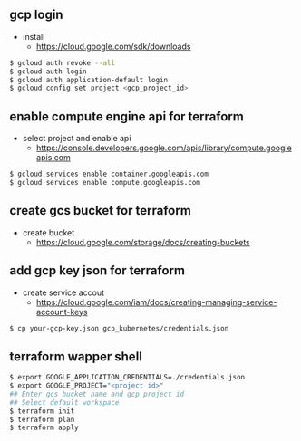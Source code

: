 ## gcp login

- install
  - https://cloud.google.com/sdk/downloads

```sh
$ gcloud auth revoke --all
$ gcloud auth login
$ gcloud auth application-default login
$ gcloud config set project <gcp_project_id>
```

## enable compute engine api for terraform

- select project and enable api
  - https://console.developers.google.com/apis/library/compute.googleapis.com

```sh
$ gcloud services enable container.googleapis.com
$ gcloud services enable compute.googleapis.com
```

## create gcs bucket for terraform

- create bucket
  - https://cloud.google.com/storage/docs/creating-buckets

## add gcp key json for terraform

- create service accout
  - https://cloud.google.com/iam/docs/creating-managing-service-account-keys

```sh
$ cp your-gcp-key.json gcp_kubernetes/credentials.json
```

## terraform wapper shell

```sh
$ export GOOGLE_APPLICATION_CREDENTIALS=./credentials.json
$ export GOOGLE_PROJECT="<project id>"
## Enter gcs bucket name and gcp project id
## Select default workspace
$ terraform init
$ terraform plan
$ terraform apply
```
